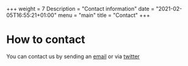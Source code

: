 +++
weight = 7
Description = "Contact information"
date = "2021-02-05T16:55:21+01:00"
menu = "main"
title = "Contact"
+++

# How to contact
You can contact us by sending an [email](mailto:ocl2022@easychair.org) or via
[twitter](https://twitter.com/oclworkshop)

